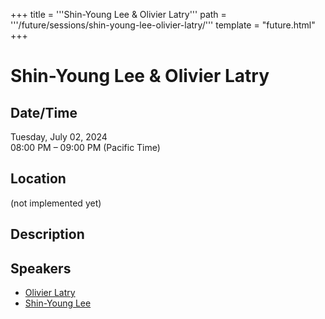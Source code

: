 +++
title = '''Shin-Young Lee & Olivier Latry'''
path = '''/future/sessions/shin-young-lee-olivier-latry/'''
template = "future.html"
+++

<h1>Shin-Young Lee & Olivier Latry</h1>
<h2>Date/Time</h2>
<p>Tuesday, July 02, 2024<br>
08:00 PM – 09:00 PM (Pacific Time)</p>
<h2>Location</h2>
(not implemented yet)
<h2>Description</h2>

<h2>Speakers</h2>
<ul><li><a href="/future/speakers/olivier-latry/">Olivier Latry</a></li><li><a href="/future/speakers/shin-young-lee/">Shin-Young Lee</a></li>

